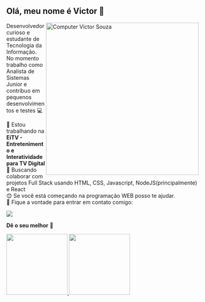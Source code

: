 ## Olá, meu nome é Victor 👋
<img src="https://raw.githubusercontent.com/MicaelliMedeiros/micaellimedeiros/master/image/computer-illustration.png" min-width="400px" max-width="400px" width="400px" align="right" alt="Computer Victor Souza">

<p>Desenvolvedor curioso e estudante de Tecnologia da Informação.<br>
No momento trabalho como Analista de Sistemas Junior e contribuo em pequenos desenvolvimentos e testes 💻 </p>



 🚀 Estou trabalhando na **EiTV - Entretenimento e Interatividade para TV Digital**
 <br/> 💜 Buscando colaborar com projetos Full Stack usando HTML, CSS, Javascript, NodeJS(principalmente) e React
 <br/> 😊 Se você está começando na programação WEB posso te ajudar. 
 <br/> 💌  Fique a vontade para entrar em contato comigo:
 
  <img src="https://img.shields.io/badge/-Linkedin-1C1C1C?style=for-the-badge&logo=Linkedin&logoColor=00FFFF&link=https://www.linkedin.com/in/victorsouza19/"/>
 <p align="left">
  <a href="https://www.linkedin.com/in/victorsouza19/" alt="Linkedin">
  </a>
</p>  
 
 **Dê o seu melhor** 💭
 
 <div style="display: "flex" ">
  <a href="https://github.com/victorsouza19">
  <img height="160em" src="https://github-readme-stats.vercel.app/api?username=victorsouza19&show_icons=true&theme=jolly"/>
  <img height="160em" src="https://github-readme-stats.vercel.app/api/top-langs/?username=victorsouza19&layout=compact&langs_count=7&theme=jolly"/>
</div>


